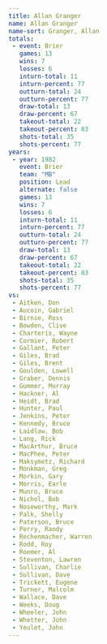 ```yaml
---
title: Allan Granger
name: Allan Granger
name-sort: Granger, Allan
totals:
 - event: Brier
   games: 13
   wins: 7
   losses: 6
   inturn-total: 11
   inturn-percent: 77
   outturn-total: 24
   outturn-percent: 77
   draw-total: 13
   draw-percent: 67
   takeout-total: 22
   takeout-percent: 83
   shots-total: 35
   shots-percent: 77
years:
 - year: 1982
   event: Brier
   team: "MB"
   position: Lead
   alternate: false
   games: 13
   wins: 7
   losses: 6
   inturn-total: 11
   inturn-percent: 77
   outturn-total: 24
   outturn-percent: 77
   draw-total: 13
   draw-percent: 67
   takeout-total: 22
   takeout-percent: 83
   shots-total: 35
   shots-percent: 77
vs:
 - Aitken, Don
 - Aucoin, Gabriel
 - Birnie, Ross
 - Bowden, Clive
 - Charteris, Wayne
 - Cormier, Robert
 - Gallant, Peter
 - Giles, Brad
 - Giles, Brent
 - Goulden, Lowell
 - Graber, Dennis
 - Gummer, Murray
 - Hackner, Al
 - Heidt, Brad
 - Hunter, Paul
 - Jenkins, Peter
 - Kennedy, Bruce
 - Laidlaw, Bob
 - Lang, Rick
 - MacArthur, Bruce
 - MacPhee, Peter
 - Maksymetz, Richard
 - Monkman, Greg
 - Morkin, Gary
 - Morris, Earle
 - Munro, Bruce
 - Nichol, Bob
 - Noseworthy, Mark
 - Palk, Shelly
 - Paterson, Bruce
 - Perry, Randy
 - Rechenmacher, Warren
 - Rodd, Roy
 - Roemer, Al
 - Steventon, Lawren
 - Sullivan, Charlie
 - Sullivan, Dave
 - Trickett, Eugene
 - Turner, Malcolm
 - Wallace, Dave
 - Weeks, Doug
 - Wheeler, John
 - Whetter, John
 - Yeulet, John
---
```

